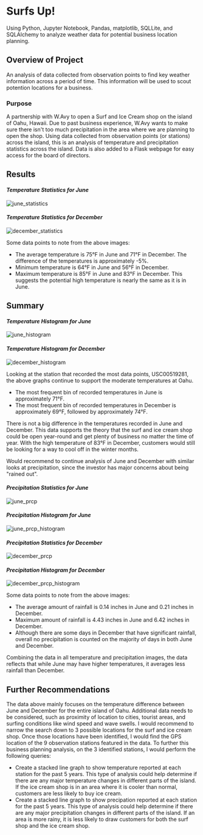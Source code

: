 # Surfs Up!

Using Python, Jupyter Notebook, Pandas, matplotlib, SQLLite, and SQLAlchemy to analyze weather data for potential business location planning.

## Overview of Project

An analysis of data collected from observation points to find key weather information across a period of time. This information will be used to scout potention locations for a business.

### Purpose

A partnership with W.Avy to open a Surf and Ice Cream shop on the island of Oahu, Hawaii. Due to past business experience, W.Avy wants to make sure there isn't too much precipitation in the area where we are planning to open the shop. Using data collected from observation points (or stations) across the island, this is an analysis of temperature and precipitation statistics across the island. Data is also added to a Flask webpage for easy access for the board of directors.

## Results

#### *Temperature Statistics for June*
![june_statistics](https://user-images.githubusercontent.com/108373151/188281518-d538c2ce-79dc-46cf-8d86-24b5a4a0658a.png)

#### *Temperature Statistics for December*
![december_statistics](https://user-images.githubusercontent.com/108373151/188281522-1fcff661-81e7-4c81-8548-020e949125e2.png)

Some data points to note from the above images:
- The average temperature is 75°F in June and 71°F in December. The difference of the temperatures is approximately -5%.
- Minimum temperature is 64°F in June and 56°F in December. 
- Maximum temperature is 85°F in June and 83°F in December. This suggests the potential high temperature is nearly the same as it is in June.

## Summary

#### *Temperature Histogram for June*
![june_histogram](https://user-images.githubusercontent.com/108373151/188282377-d84d5a6f-9605-4edc-9e7b-0e203467294b.png)

#### *Temperature Histogram for December*
![december_histogram](https://user-images.githubusercontent.com/108373151/188282389-3795b7ee-c13e-4ce5-87b1-ef5026ab0a79.png)

Looking at the station that recorded the most data points, USC00519281, the above graphs continue to support the moderate temperatures at Oahu. 
- The most frequent bin of recorded temperatures in June is approximately 71°F.
- The most frequent bin of recorded temperatures in December is approximately 69°F, followed by approximately 74°F.

There is not a big difference in the temperatures recorded in June and December. This data supports the theory that the surf and ice cream shop could be open year-round and get plenty of business no matter the time of year. With the high temperature of 83°F in December, customers would still be looking for a way to cool off in the winter months.

Would recommend to continue analysis of June and December with similar looks at precipitation, since the investor has major concerns about being "rained out".

#### *Precipitation Statistics for June*
![june_prcp](https://user-images.githubusercontent.com/108373151/188282770-092cfa9e-e5d2-43c6-8eeb-41cb961da795.png)

#### *Precipitation Histogram for June*
![june_prcp_histogram](https://user-images.githubusercontent.com/108373151/188283084-4c005960-9d46-43ad-8548-06c97549b9b2.png)

#### *Precipitation Statistics for December*
![december_prcp](https://user-images.githubusercontent.com/108373151/188282781-84ad618f-e04f-43c1-9777-5ceacc872bf2.png)

#### *Precipitation Histogram for December*
![december_prcp_histogram](https://user-images.githubusercontent.com/108373151/188283099-b9e90f0a-4782-4536-bd31-153949508bdf.png)

Some data points to note from the above images:
- The average amount of rainfall is 0.14 inches in June and 0.21 inches in December.
- Maximum amount of rainfall is 4.43 inches in June and 6.42 inches in December.
- Although there are some days in December that have significant rainfall, overall no precipitation is counted on the majority of days in both June and December.

Combining the data in all temperature and precipitation images, the data reflects that while June may have higher temperatures, it averages less rainfall than December.

## Further Recommendations

The data above mainly focuses on the temperature difference between June and December for the entire island of Oahu. Additional data needs to be considered, such as proximity of location to cities, tourist areas, and surfing conditions like wind speed and wave swells. I would recommend to narrow the search down to 3 possible locations for the surf and ice cream shop. Once those locations have been identified, I would find the GPS location of the 9 observation stations featured in the data. 
To further this business planning analysis, on the 3 identified stations, I would perform the following queries:
- Create a stacked line graph to show temperature reported at each station for the past 5 years. This type of analysis could help determine if there are any major temperature changes in different parts of the island. If the ice cream shop is in an area where it is cooler than normal, customers are less likely to buy ice cream.
- Create a stacked line graph to show precipation reported at each station for the past 5 years. This type of analysis could help determine if there are any major precipitation changes in different parts of the island. If an area is more rainy, it is less likely to draw customers for both the surf shop and the ice cream shop.